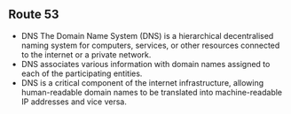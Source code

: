 ## Route 53

- DNS The Domain Name System (DNS) is a hierarchical decentralised naming system for computers, services, or other resources connected to the internet or a private network.
- DNS associates various information with domain names assigned to each of the participating entities.
- DNS is a critical component of the internet infrastructure, allowing human-readable domain names to be translated into machine-readable IP addresses and vice versa.
